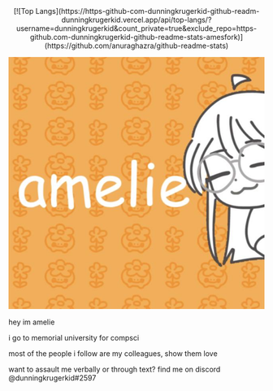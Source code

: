 <div align="center">
[![Top Langs](https://https-github-com-dunningkrugerkid-github-readm-dunningkrugerkid.vercel.app/api/top-langs/?username=dunningkrugerkid&count_private=true&exclude_repo=https-github.com-dunningkrugerkid-github-readme-stats-amesfork)](https://github.com/anuraghazra/github-readme-stats)

![alt text](IMG_1384.jpeg "it me")
 </div>

hey im amelie

i go to memorial university for compsci

most of the people i follow are my colleagues, show them love

want to assault me verbally or through text? find me on discord @dunningkrugerkid#2597
